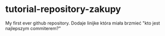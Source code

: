 # tutorial-repository-zakupy
My first ever github repository.
Dodaje linijke która miała brzmieć "kto jest najlepszym commiterem?"